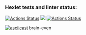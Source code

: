 ### Hexlet tests and linter status:
[![Actions Status](https://github.com/a-abokhssan/frontend-project-lvl1/workflows/hexlet-check/badge.svg)](https://github.com/a-abokhssan/frontend-project-lvl1/actions)
<a href="https://codeclimate.com/github/codeclimate/codeclimate/maintainability"><img src="https://api.codeclimate.com/v1/badges/a99a88d28ad37a79dbf6/maintainability" /></a>
[![Actions Status](https://github.com/a-abokhssan/frontend-project-lvl1/actions/workflows/eslint-check.yml/badge.svg)](https://github.com/a-abokhssan/frontend-project-lvl1/actions)

[![asciicast](https://asciinema.org/a/5HpXdUmWqkLkSXinM92NPIbBr.svg)](https://asciinema.org/a/5HpXdUmWqkLkSXinM92NPIbBr) 
brain-even